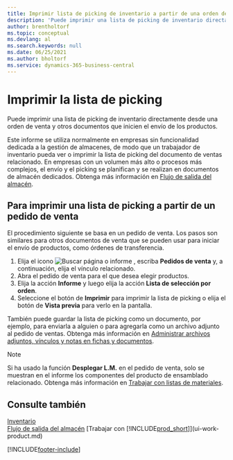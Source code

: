 ```yaml
---
title: Imprimir lista de picking de inventario a partir de una orden de venta
description: 'Puede imprimir una lista de picking de inventario directamente desde una orden de venta, ventas, factura y otros documentos de venta de salida.'
author: brentholtorf
ms.topic: conceptual
ms.devlang: al
ms.search.keywords: null
ms.date: 06/25/2021
ms.author: bholtorf
ms.service: dynamics-365-business-central
---
```

# Imprimir la lista de picking

Puede imprimir una lista de picking de inventario directamente desde una orden de venta y otros documentos que inicien el envío de los productos.

Este informe se utiliza normalmente en empresas sin funcionalidad dedicada a la gestión de almacenes, de modo que un trabajador de inventario pueda ver o imprimir la lista de picking del documento de ventas relacionado. En empresas con un volumen más alto o procesos más complejos, el envío y el picking se planifican y se realizan en documentos de almacén dedicados. Obtenga más información en [Flujo de salida del almacén](design-details-outbound-warehouse-flow.md).

## Para imprimir una lista de picking a partir de un pedido de venta

El procedimiento siguiente se basa en un pedido de venta. Los pasos son similares para otros documentos de venta que se pueden usar para iniciar el envío de productos, como órdenes de transferencia.

1. Elija el icono ![Buscar página o informe](media/ui-search/search_small.png "Icono de Buscar por página o informe") , escriba **Pedidos de venta** y, a continuación, elija el vínculo relacionado.  
2. Abra el pedido de venta para el que desea elegir productos.  
3. Elija la acción **Informe** y luego elija la acción **Lista de selección por orden**.  
4. Seleccione el botón de **Imprimir** para imprimir la lista de picking o elija el botón de **Vista previa** para verlo en la pantalla.

También puede guardar la lista de picking como un documento, por ejemplo, para enviarla a alguien o para agregarla como un archivo adjunto al pedido de ventas. Obtenga más información en [Administrar archivos adjuntos, vínculos y notas en fichas y documentos](ui-how-add-link-to-record.md).

> [!NOTE]
> Si ha usado la función **Desplegar L.M.** en el pedido de venta, solo se muestran en el informe los componentes del producto de ensamblado relacionado. Obtenga más información en [Trabajar con listas de materiales](inventory-how-work-BOMs.md).

## Consulte también

[Inventario](inventory-manage-inventory.md)  
[Flujo de salida del almacén](design-details-outbound-warehouse-flow.md)
[Trabajar con [!INCLUDE[prod_short](includes/prod_short.md)]](ui-work-product.md)  

[!INCLUDE[footer-include](includes/footer-banner.md)]
